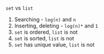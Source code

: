 `set` vs `list`

1. Searching - `log(n)` and `n`
2. Inserting, deleting - `log(n)*` and `1`
3. `set` is ordered, `list` is not
4. `set` is sorted, `list` is not
5. `set` has unique value, `list` is not
